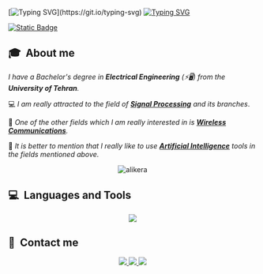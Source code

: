 
[![Typing SVG](https://readme-typing-svg.demolab.com/?font=Exo&weight=500&duration=2000&pause=3000&color=B82626&width=650&height=100&lines=Hello+my+dear+fiend+👋;Welcome+to+my+GitHub+account!)](https://git.io/typing-svg)
[![Typing SVG](https://readme-typing-svg.demolab.com?font=Exo&weight=500&duration=2000&pause=3000&color=0E0C5A&multiline=true&width=650&height=100&lines=Erfan+Panahi+|+Research+Assistant+;B.Sc.+in+Electrical+Engineering+at+University+of+Tehran;+Signal+Processing+%7C+Wireless+Communications+%7C+Artificial+Intelligence)](https://git.io/typing-svg)

[![Static Badge](https://img.shields.io/badge/Personal-Webpage-blue)](https://erfanpanahi.github.io/)

## 🎓 &nbsp;About me
*I have a Bachelor's degree in ***Electrical Engineering*** (⚡🖥️) from the ***University of Tehran***.*

💻 *I am really attracted to the field of [**Signal Processing**](https://github.com/stars/ErfanPanahi/lists/signal-processing) and its branches*. 

📶 *One of the other fields which I am really interested in is [**Wireless Communications**](https://github.com/stars/ErfanPanahi/lists/communication-systems).*

🧠 *It is better to mention that I really like to use [**Artificial Intelligence**](https://github.com/stars/ErfanPanahi/lists/intelligent-systems) tools in the fields mentioned above.* 

<p align="center"> <img src="https://komarev.com/ghpvc/?username=erfanpanahi&label=Profile%20views" alt="alikera" /> </p>


## 💻 &nbsp;Languages and Tools
<p align="center"><img src="https://skillicons.dev/icons?i=py,r,matlab,cpp,c,pytorch,vscode,visualstudio,latex,anaconda,arduino,ps,&perline=12"><p>
  
## 💬 &nbsp;Contact me
<p align="center">
  <a href="https://www.linkedin.com/in/ErfanPanahi/"rel="nofollow noreferrer"><img src="https://skillicons.dev/icons?i=linkedin&perline=6">
  <a href="mailto:erfanpanahhi@gmail.com" rel="nofollow noreferrer"><img src="https://skillicons.dev/icons?i=gmail&perline=6">
  <a href="https://www.github.com/in/ErfanPanahi/" rel="nofollow noreferrer"><img src="https://skillicons.dev/icons?i=github&perline=6">
<p>

<!--
**ErfanPanahi/ErfanPanahi** is a ✨ _special_ ✨ repository because its `README.md` (this file) appears on your GitHub profile.

Here are some ideas to get you started:

- 🔭 I’m currently working on ...
- 🌱 I’m currently learning ...
- 👯 I’m looking to collaborate on ...
- 🤔 I’m looking for help with ...
- 💬 Ask me about ...
- 📫 How to reach me: ...
- 😄 Pronouns: ...
- ⚡ Fun fact: ...
💻🔌🔋🎓
-->
